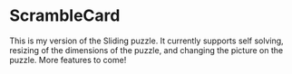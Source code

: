 ScrambleCard
============

This is my version of the Sliding puzzle.
It currently supports self solving, resizing
of the dimensions of the puzzle, and changing
the picture on the puzzle. More features to
come!
